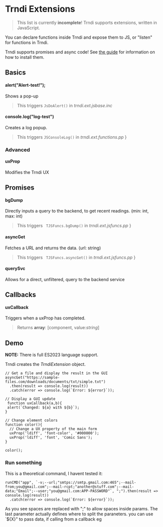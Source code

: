 # Trndi Extensions
> This list is currently __incomplete__!
Trndi supports extensions, written in JavaScript.

You can declare functions inside Trndi and expose them to JS, or "listen" for functions in Trndi.

Trndi supports promises and async code! See [the guide](guides/Extensions.md) for information on how to install them.

## Basics
#### alert("Alert-test!");
Shows a pop-up
> This triggers ```JsDoAlert()``` in _trndi.ext.jsbase.inc_ 
#### console.log("log-test")
Creates a log popup.
> This triggers ```JSConsoleLog()``` in _trndi.ext.functions.pp_ 
}

### Advanced
#### uxProp
Modifies the Trndi UX

## Promises
#### bgDump
Directly inputs a query to the backend, to get recent readings. (min: int, max: int)
> This triggers ``` TJSFuncs.bgDump()``` in _trndi.ext.jsfuncs.pp_ 
}

#### asyncGet
Fetches a URL and returns the data. (url: string)
> This triggers ``` TJSFuncs.asyncGet()``` in _trndi.ext.jsfuncs.pp_ 
}

#### querySvc
Allows for a direct, unfiltered, query to the backend service

## Callbacks
#### uxCallback
Triggers when a uxProp has completed.
> Returns __array__: [component, value:_string_]

## Demo
__NOTE:__ There is full ES2023 language support.

Trndi creates the _TrndiExtension_ object.
```
// Get a file and display the result in the GUI
asyncGet("https://sample-files.com/downloads/documents/txt/simple.txt")
  .then(result => console.log(result))
  .catch(error => console.log(`Error: ${error}`));

// Display a GUI update
 function uxCallback(a,b){
 alert(`Changed: ${a} with ${b}`);
}

// Change element colors
function color(){
  // Change a UX property of the main form
  uxProp('ldiff', 'font-color', '#000000');
  uxProp('ldiff', 'font', 'Comic Sans');
}

color();
```

### Run something
This is a theoretical command, I havent tested it:
```
runCMD("app", `-v;--url;"smtps://smtp.gmail.com:465";--mail-from;you@gmail.com";--mail-rcpt;"another@stuff.com";--mail-data;"Email";--user;"you@gmail.com:APP-PASSWORD"`, ";").then(result => console.log(result))
  .catch(error => console.log(`Error: ${error}`));
  ```
  As you see spaces are replaced with ";" to allow spaces inside params. The last parameter actually defines where to split the paraneters. you can use `${X}" to pass data, if calling from a callback eg